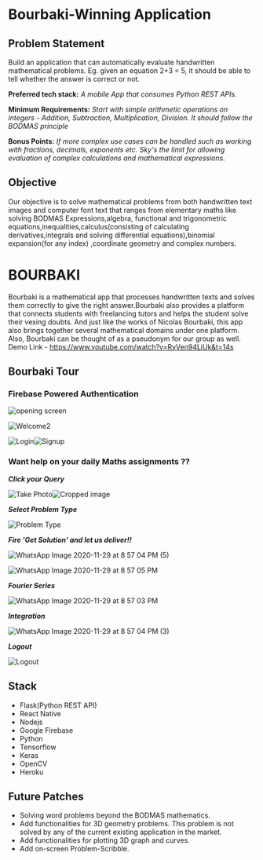 # Bourbaki-Winning Application

## Problem Statement

Build an application that can automatically evaluate handwritten mathematical problems.
Eg. given an equation 2+3 = 5, it should be able to tell whether the answer is correct or not.

**Preferred tech stack:** *A mobile App that consumes Python REST APIs.*

**Minimum Requirements:** *Start with simple arithmetic operations on integers - Addition, Subtraction, Multiplication, Division. It should follow the BODMAS principle*

**Bonus Points:** *If more complex use cases can be handled such as working with fractions, decimals, exponents etc. Sky's the limit for allowing evaluation of complex calculations and mathematical expressions.*

## Objective

Our objective is to solve mathematical problems from both handwritten text images
and computer font text that ranges from elementary maths like solving BODMAS
Expressions,algebra, functional and trigonometric equations,inequalities,calculus(consisting of calculating derivatives,integrals and solving differential equations),binomial expansion(for any index) ,coordinate geometry and complex numbers.

# BOURBAKI

Bourbaki is a mathematical app that processes handwritten texts and solves them correctly to give the right answer.Bourbaki also provides a platform that connects students with freelancing tutors and helps the student solve their vexing doubts. And just like the works of Nicolas Bourbaki, this app also brings together several mathematical domains under one platform. Also, Bourbaki can be thought of as a pseudonym for our group as well.
Demo Link - https://www.youtube.com/watch?v=RyVen94LiUk&t=14s

## Bourbaki Tour

### Firebase Powered Authentication

![opening screen](https://user-images.githubusercontent.com/43987867/100543704-ad9a4e00-3277-11eb-987c-397d7db14086.gif)

![Welcome2](https://user-images.githubusercontent.com/43987867/99906972-1cb7f580-2d00-11eb-8b18-93a4b6710a75.jpeg)

![Login](https://user-images.githubusercontent.com/43987867/99906968-1a559b80-2d00-11eb-9e46-b40d1366460f.jpeg)![Signup](https://user-images.githubusercontent.com/43987867/99907134-170edf80-2d01-11eb-9bf4-95b4162274c5.jpeg)

### Want help on your daily Maths assignments ??

***Click your Query***

![Take Photo](https://user-images.githubusercontent.com/43987867/99907395-9cdf5a80-2d02-11eb-900c-72d953312dc1.jpeg)![Cropped image](https://user-images.githubusercontent.com/43987867/99907392-9bae2d80-2d02-11eb-982a-60c60e266af0.jpeg)

***Select Problem Type*** 

![Problem Type](https://user-images.githubusercontent.com/43987867/100548256-69b44280-3291-11eb-8526-cc855a545a9f.jpeg)


***Fire 'Get Solution' and let us deliver!!***

![WhatsApp Image 2020-11-29 at 8 57 04 PM (5)](https://user-images.githubusercontent.com/43987867/100548302-b009a180-3291-11eb-9a16-44676d37da6b.jpeg)

![WhatsApp Image 2020-11-29 at 8 57 05 PM](https://user-images.githubusercontent.com/43987867/100548334-dfb8a980-3291-11eb-8e65-9be07fb0053c.jpeg)

***Fourier Series***

![WhatsApp Image 2020-11-29 at 8 57 03 PM](https://user-images.githubusercontent.com/43987867/100548349-0080ff00-3292-11eb-8bdc-dbf5f9c9ce65.jpeg)

***Integration***

![WhatsApp Image 2020-11-29 at 8 57 04 PM (3)](https://user-images.githubusercontent.com/43987867/100548438-90bf4400-3292-11eb-9bb1-3be02e02a942.jpeg)


***Logout***

![Logout](https://user-images.githubusercontent.com/43987867/99907255-d4013c00-2d01-11eb-9ca6-1ef25cbee2e3.jpeg)

## Stack

* Flask(Python REST API)
* React Native 
* Nodejs
* Google Firebase
* Python
* Tensorflow
* Keras
* OpenCV
* Heroku

## Future Patches

* Solving word problems beyond the BODMAS mathematics.
* Add functionalities for 3D geometry problems. This problem is not solved by any of the current existing application in the market.
* Add functionalities for plotting 3D graph and curves.
* Add on-screen Problem-Scribble.  


